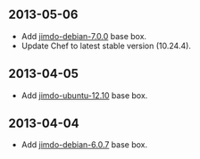 2013-05-06
----------

* Add [jimdo-debian-7.0.0](https://jimdo-vagrant-boxes.s3.amazonaws.com/jimdo-debian-7.0.0.box) base box.
* Update Chef to latest stable version (10.24.4).

2013-04-05
----------

* Add [jimdo-ubuntu-12.10](https://jimdo-vagrant-boxes.s3.amazonaws.com/jimdo-ubuntu-12.10.box) base box.

2013-04-04
----------

* Add [jimdo-debian-6.0.7](https://jimdo-vagrant-boxes.s3.amazonaws.com/jimdo-debian-6.0.7.box) base box.
